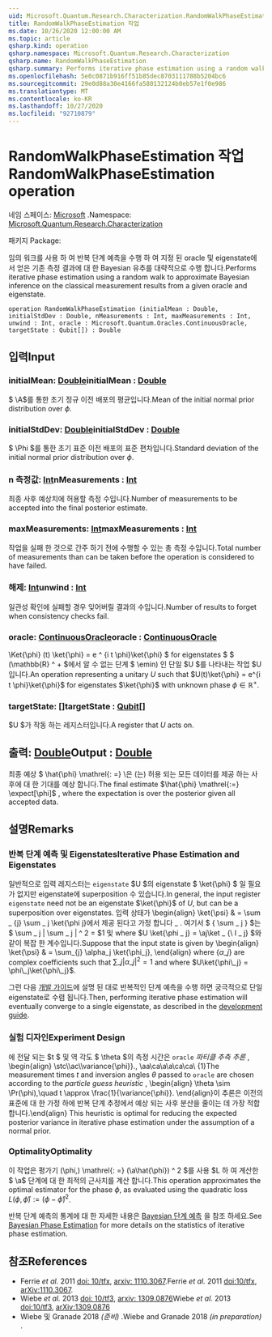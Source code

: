 ```yaml
---
uid: Microsoft.Quantum.Research.Characterization.RandomWalkPhaseEstimation
title: RandomWalkPhaseEstimation 작업
ms.date: 10/26/2020 12:00:00 AM
ms.topic: article
qsharp.kind: operation
qsharp.namespace: Microsoft.Quantum.Research.Characterization
qsharp.name: RandomWalkPhaseEstimation
qsharp.summary: Performs iterative phase estimation using a random walk to approximate Bayesian inference on the classical measurement results from a given oracle and eigenstate.
ms.openlocfilehash: 5e0c0871b916ff51b85dec8703111788b5204bc6
ms.sourcegitcommit: 29e0d88a30e4166fa580132124b0eb57e1f0e986
ms.translationtype: MT
ms.contentlocale: ko-KR
ms.lasthandoff: 10/27/2020
ms.locfileid: "92710879"
---
```

# <a name="randomwalkphaseestimation-operation"></a><span data-ttu-id="6bed5-102">RandomWalkPhaseEstimation 작업</span><span class="sxs-lookup"><span data-stu-id="6bed5-102">RandomWalkPhaseEstimation operation</span></span>

<span data-ttu-id="6bed5-103">네임 스페이스: [Microsoft](xref:Microsoft.Quantum.Research.Characterization) .</span><span class="sxs-lookup"><span data-stu-id="6bed5-103">Namespace: [Microsoft.Quantum.Research.Characterization](xref:Microsoft.Quantum.Research.Characterization)</span></span>

<span data-ttu-id="6bed5-104">패키지 [](https://nuget.org/packages/)</span><span class="sxs-lookup"><span data-stu-id="6bed5-104">Package: [](https://nuget.org/packages/)</span></span>


<span data-ttu-id="6bed5-105">임의 워크를 사용 하 여 반복 단계 예측을 수행 하 여 지정 된 oracle 및 eigenstate에서 얻은 기존 측정 결과에 대 한 Bayesian 유추를 대략적으로 수행 합니다.</span><span class="sxs-lookup"><span data-stu-id="6bed5-105">Performs iterative phase estimation using a random walk to approximate Bayesian inference on the classical measurement results from a given oracle and eigenstate.</span></span>

```qsharp
operation RandomWalkPhaseEstimation (initialMean : Double, initialStdDev : Double, nMeasurements : Int, maxMeasurements : Int, unwind : Int, oracle : Microsoft.Quantum.Oracles.ContinuousOracle, targetState : Qubit[]) : Double
```


## <a name="input"></a><span data-ttu-id="6bed5-106">입력</span><span class="sxs-lookup"><span data-stu-id="6bed5-106">Input</span></span>

### <a name="initialmean--double"></a><span data-ttu-id="6bed5-107">initialMean: [Double](xref:microsoft.quantum.lang-ref.double)</span><span class="sxs-lookup"><span data-stu-id="6bed5-107">initialMean : [Double](xref:microsoft.quantum.lang-ref.double)</span></span>

<span data-ttu-id="6bed5-108">$ \\A$를 통한 초기 정규 이전 배포의 평균입니다.</span><span class="sxs-lookup"><span data-stu-id="6bed5-108">Mean of the initial normal prior distribution over $\phi$.</span></span>


### <a name="initialstddev--double"></a><span data-ttu-id="6bed5-109">initialStdDev: [Double](xref:microsoft.quantum.lang-ref.double)</span><span class="sxs-lookup"><span data-stu-id="6bed5-109">initialStdDev : [Double](xref:microsoft.quantum.lang-ref.double)</span></span>

<span data-ttu-id="6bed5-110">$ \Phi $를 통한 초기 표준 이전 배포의 표준 편차입니다.</span><span class="sxs-lookup"><span data-stu-id="6bed5-110">Standard deviation of the initial normal prior distribution over $\phi$.</span></span>


### <a name="nmeasurements--int"></a><span data-ttu-id="6bed5-111">n 측정값: [Int](xref:microsoft.quantum.lang-ref.int)</span><span class="sxs-lookup"><span data-stu-id="6bed5-111">nMeasurements : [Int](xref:microsoft.quantum.lang-ref.int)</span></span>

<span data-ttu-id="6bed5-112">최종 사후 예상치에 허용할 측정 수입니다.</span><span class="sxs-lookup"><span data-stu-id="6bed5-112">Number of measurements to be accepted into the final posterior estimate.</span></span>


### <a name="maxmeasurements--int"></a><span data-ttu-id="6bed5-113">maxMeasurements: [Int](xref:microsoft.quantum.lang-ref.int)</span><span class="sxs-lookup"><span data-stu-id="6bed5-113">maxMeasurements : [Int](xref:microsoft.quantum.lang-ref.int)</span></span>

<span data-ttu-id="6bed5-114">작업을 실패 한 것으로 간주 하기 전에 수행할 수 있는 총 측정 수입니다.</span><span class="sxs-lookup"><span data-stu-id="6bed5-114">Total number of measurements than can be taken before the operation is considered to have failed.</span></span>


### <a name="unwind--int"></a><span data-ttu-id="6bed5-115">해제: [Int](xref:microsoft.quantum.lang-ref.int)</span><span class="sxs-lookup"><span data-stu-id="6bed5-115">unwind : [Int](xref:microsoft.quantum.lang-ref.int)</span></span>

<span data-ttu-id="6bed5-116">일관성 확인에 실패할 경우 잊어버릴 결과의 수입니다.</span><span class="sxs-lookup"><span data-stu-id="6bed5-116">Number of results to forget when consistency checks fail.</span></span>


### <a name="oracle--continuousoracle"></a><span data-ttu-id="6bed5-117">oracle: [ContinuousOracle](xref:Microsoft.Quantum.Oracles.ContinuousOracle)</span><span class="sxs-lookup"><span data-stu-id="6bed5-117">oracle : [ContinuousOracle](xref:Microsoft.Quantum.Oracles.ContinuousOracle)</span></span>

<span data-ttu-id="6bed5-118">\Ket{\phi} (t) \ket{\phi} = e ^ {i t \phi}\ket{\phi} $ for eigenstates $ $ (\mathbb{R} ^ + $에서 알 수 없는 단계 $ \emin) 인 단일 $U $를 나타내는 작업 $U입니다.</span><span class="sxs-lookup"><span data-stu-id="6bed5-118">An operation representing a unitary $U$ such that $U(t)\ket{\phi} = e^{i t \phi}\ket{\phi}$ for eigenstates $\ket{\phi}$ with unknown phase $\phi \in \mathbb{R}^+$.</span></span>


### <a name="targetstate--qubit"></a><span data-ttu-id="6bed5-119">targetState: [[](xref:microsoft.quantum.lang-ref.qubit)]</span><span class="sxs-lookup"><span data-stu-id="6bed5-119">targetState : [Qubit](xref:microsoft.quantum.lang-ref.qubit)[]</span></span>

<span data-ttu-id="6bed5-120">$U $가 작동 하는 레지스터입니다.</span><span class="sxs-lookup"><span data-stu-id="6bed5-120">A register that $U$ acts on.</span></span>



## <a name="output--double"></a><span data-ttu-id="6bed5-121">출력: [Double](xref:microsoft.quantum.lang-ref.double)</span><span class="sxs-lookup"><span data-stu-id="6bed5-121">Output : [Double](xref:microsoft.quantum.lang-ref.double)</span></span>

<span data-ttu-id="6bed5-122">최종 예상 $ \hat{\phi} \mathrel{: =} \은 (는) 허용 되는 모든 데이터를 제공 하는 사후에 대 한 기대를 예상 합니다.</span><span class="sxs-lookup"><span data-stu-id="6bed5-122">The final estimate $\hat{\phi} \mathrel{:=} \expect[\phi]$ , where the expectation is over the posterior given all accepted data.</span></span>

## <a name="remarks"></a><span data-ttu-id="6bed5-123">설명</span><span class="sxs-lookup"><span data-stu-id="6bed5-123">Remarks</span></span>

### <a name="iterative-phase-estimation-and-eigenstates"></a><span data-ttu-id="6bed5-124">반복 단계 예측 및 Eigenstates</span><span class="sxs-lookup"><span data-stu-id="6bed5-124">Iterative Phase Estimation and Eigenstates</span></span>

<span data-ttu-id="6bed5-125">일반적으로 입력 레지스터는 `eigenstate` $U $의 eigenstate $ \ket{\phi} $ 일 필요가 없지만 eigenstate에 superposition 수 있습니다.</span><span class="sxs-lookup"><span data-stu-id="6bed5-125">In general, the input register `eigenstate` need not be an eigenstate $\ket{\phi}$ of $U$, but can be a superposition over eigenstates.</span></span> <span data-ttu-id="6bed5-126">입력 상태가 \begin{align} \ket{\psi} & = \sum \_ {j} \sum \_ j \ket{\phi j}에서 제공 된다고 가정 합니다 \_ . 여기서 $ \{ \sum \_ j \} $는 $ \sum \_ j | \sum \_ j | ^ 2 = $1 및 where $U \ket{\phi \_ j} = \aj\ket \_ {\ l \_ j} $와 같이 복잡 한 계수입니다.</span><span class="sxs-lookup"><span data-stu-id="6bed5-126">Suppose that the input state is given by \begin{align} \ket{\psi} & = \sum\_{j} \alpha\_j \ket{\phi\_j}, \end{align} where $\{\alpha\_j\}$ are complex coefficients such that $\sum\_j |\alpha\_j|^2 = 1$ and where $U\ket{\phi\_j} = \phi\_j\ket{\phi\_j}$.</span></span>

<span data-ttu-id="6bed5-127">그런 다음 [개발 가이드](xref:microsoft.quantum.libraries.characterization#iterative-phase-estimation-without-eigenstates)에 설명 된 대로 반복적인 단계 예측을 수행 하면 궁극적으로 단일 eigenstate로 수렴 됩니다.</span><span class="sxs-lookup"><span data-stu-id="6bed5-127">Then, performing iterative phase estimation will eventually converge to a single eigenstate, as described in the [development guide](xref:microsoft.quantum.libraries.characterization#iterative-phase-estimation-without-eigenstates).</span></span>

### <a name="experiment-design"></a><span data-ttu-id="6bed5-128">실험 디자인</span><span class="sxs-lookup"><span data-stu-id="6bed5-128">Experiment Design</span></span>

<span data-ttu-id="6bed5-129">에 전달 되는 $t $ 및 역 각도 $ \theta $의 측정 시간은 `oracle` *파티클 추측 추론* , \begin{align} \stc\\\ac\\\\variance{\phi}}., \aa\ca\a\a\ca\ca\ {1}</span><span class="sxs-lookup"><span data-stu-id="6bed5-129">The measurement times $t$ and inversion angles $\theta$ passed to `oracle` are chosen according to the *particle guess heuristic* , \begin{align} \theta \sim \Pr(\phi),\quad t \approx \frac{1}{\variance{\phi}}.</span></span>
<span data-ttu-id="6bed5-130">\end{align}이 추론은 이전의 표준에 대 한 가정 하에 반복 단계 추정에서 예상 되는 사후 분산을 줄이는 데 가장 적합 합니다.</span><span class="sxs-lookup"><span data-stu-id="6bed5-130">\end{align} This heuristic is optimal for reducing the expected posterior variance in iterative phase estimation under the assumption of a normal prior.</span></span>

### <a name="optimality"></a><span data-ttu-id="6bed5-131">Optimality</span><span class="sxs-lookup"><span data-stu-id="6bed5-131">Optimality</span></span>

<span data-ttu-id="6bed5-132">이 작업은 평가기 (\phi,) \mathrel{: =} (\a\hat{\phi}) ^ 2 $를 사용 $L 하 여 계산한 $ \\a$ 단계에 대 한 최적의 근사치를 계산 합니다.</span><span class="sxs-lookup"><span data-stu-id="6bed5-132">This operation approximates the optimal estimator for the phase $\phi$, as evaluated using the quadratic loss $L(\phi, \hat{\phi}) \mathrel{:=} (\phi - \hat{\phi})^2$.</span></span>

<span data-ttu-id="6bed5-133">반복 단계 예측의 통계에 대 한 자세한 내용은 [Bayesian 단계 예측](xref:microsoft.quantum.libraries.characterization#bayesian-phase-estimation) 을 참조 하세요.</span><span class="sxs-lookup"><span data-stu-id="6bed5-133">See [Bayesian Phase Estimation](xref:microsoft.quantum.libraries.characterization#bayesian-phase-estimation) for more details on the statistics of iterative phase estimation.</span></span>

## <a name="references"></a><span data-ttu-id="6bed5-134">참조</span><span class="sxs-lookup"><span data-stu-id="6bed5-134">References</span></span>

- <span data-ttu-id="6bed5-135">Ferrie *et al.* 2011 [doi: 10/tfx](https://doi.org/10.1007/s11128-012-0407-6), [arxiv: 1110.3067](https://arxiv.org/abs/1110.3067).</span><span class="sxs-lookup"><span data-stu-id="6bed5-135">Ferrie *et al.* 2011 [doi:10/tfx](https://doi.org/10.1007/s11128-012-0407-6), [arXiv:1110.3067](https://arxiv.org/abs/1110.3067).</span></span>
- <span data-ttu-id="6bed5-136">Wiebe *et al.* 2013 [doi: 10/tf3](https://doi.org/10.1103/PhysRevLett.112.190501), [arxiv: 1309.0876](https://arxiv.org/abs/1309.0876)</span><span class="sxs-lookup"><span data-stu-id="6bed5-136">Wiebe *et al.* 2013 [doi:10/tf3](https://doi.org/10.1103/PhysRevLett.112.190501), [arXiv:1309.0876](https://arxiv.org/abs/1309.0876)</span></span>
- <span data-ttu-id="6bed5-137">Wiebe 및 Granade 2018 *(준비)* .</span><span class="sxs-lookup"><span data-stu-id="6bed5-137">Wiebe and Granade 2018 *(in preparation)* .</span></span>